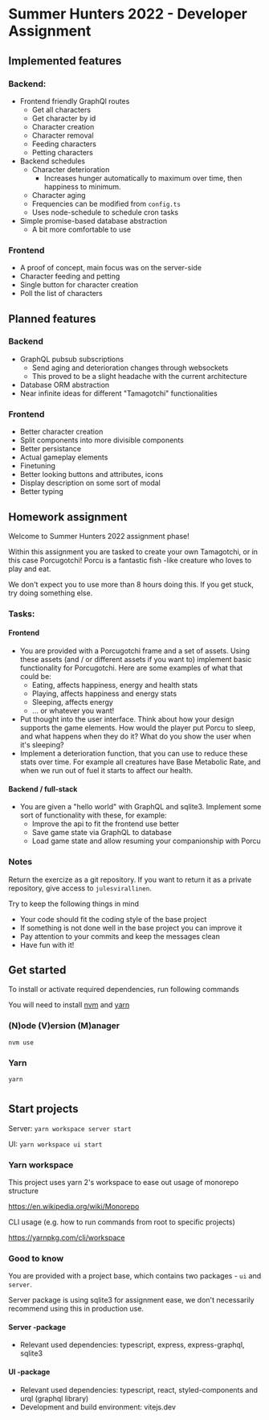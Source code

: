 # Summer Hunters 2022 - Developer Assignment

## Implemented features

### Backend:

- Frontend friendly GraphQl routes
  - Get all characters
  - Get character by id
  - Character creation
  - Character removal
  - Feeding characters
  - Petting characters
- Backend schedules
  - Character deterioration
    - Increases hunger automatically to maximum over time, then happiness to minimum.
  - Character aging
  - Frequencies can be modified from `config.ts`
  - Uses node-schedule to schedule cron tasks
- Simple promise-based database abstraction
  - A bit more comfortable to use

### Frontend

- A proof of concept, main focus was on the server-side
- Character feeding and petting
- Single button for character creation
- Poll the list of characters

## Planned features

### Backend

- GraphQL pubsub subscriptions
  - Send aging and deterioration changes through websockets
  - This proved to be a slight headache with the current architecture
- Database ORM abstraction
- Near infinite ideas for different "Tamagotchi" functionalities

### Frontend

- Better character creation
- Split components into more divisible components
- Better persistance
- Actual gameplay elements
- Finetuning
- Better looking buttons and attributes, icons
- Display description on some sort of modal
- Better typing

## Homework assignment

Welcome to Summer Hunters 2022 assignment phase!

Within this assignment you are tasked to create your own Tamagotchi, or in this case Porcugotchi! Porcu is a fantastic fish -like creature who loves to play and eat.

We don't expect you to use more than 8 hours doing this. If you get stuck, try doing something else.

### Tasks:

#### Frontend

- You are provided with a Porcugotchi frame and a set of assets. Using these assets (and / or different assets if you want to) implement basic functionality for Porcugotchi. Here are some examples of what that could be:
  - Eating, affects happiness, energy and health stats
  - Playing, affects happiness and energy stats
  - Sleeping, affects energy
  - ... or whatever you want!
- Put thought into the user interface. Think about how your design supports the game elements. How would the player put Porcu to sleep, and what happens when they do it? What do you show the user when it's sleeping?
- Implement a deterioration function, that you can use to reduce these stats over time. For example all creatures have Base Metabolic Rate, and when we run out of fuel it starts to affect our health.

#### Backend / full-stack

- You are given a "hello world" with GraphQL and sqlite3. Implement some sort of functionality with these, for example:
  - Improve the api to fit the frontend use better
  - Save game state via GraphQL to database
  - Load game state and allow resuming your companionship with Porcu

### Notes

Return the exercize as a git repository. If you want to return it as a private repository, give access to `julesvirallinen`.

Try to keep the following things in mind

- Your code should fit the coding style of the base project
- If something is not done well in the base project you can improve it
- Pay attention to your commits and keep the messages clean
- Have fun with it!

## Get started

To install or activate required dependencies, run following commands

You will need to install [nvm](https://github.com/nvm-sh/nvm#installing-and-updating) and [yarn](https://classic.yarnpkg.com/lang/en/docs/install)

### (N)ode (V)ersion (M)anager

`nvm use`

### Yarn

`yarn`

#

## Start projects

Server:
`yarn workspace server start`

UI:
`yarn workspace ui start`

### Yarn workspace

This project uses yarn 2's workspace to ease out usage of monorepo structure

https://en.wikipedia.org/wiki/Monorepo

CLI usage (e.g. how to run commands from root to specific projects)

https://yarnpkg.com/cli/workspace

### Good to know

You are provided with a project base, which contains two packages - `ui` and `server`.

Server package is using sqlite3 for assignment ease, we don't necessarily recommend using this in production use.

#### Server -package

- Relevant used dependencies: typescript, express, express-graphql, sqlite3

#### UI -package

- Relevant used dependencies: typescript, react, styled-components and urql (graphql library)
- Development and build environment: vitejs.dev
